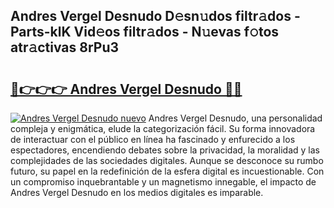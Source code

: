 ## Andres Vergel Desnudo D𝚎sn𝚞dos filtr𝚊dos - Parts-klK Vid𝚎os filtr𝚊dos - N𝚞evas f𝚘tos atr𝚊ctivas 8rPu3

# <h2><a href="http://mba3nx.tromn.icu/?c=Andres+Vergel+Desnudo">🔗👉👉👉 Andres Vergel Desnudo 🔗🔗</a></h2>

[![Andres Vergel Desnudo nuevo](https://i.imgur.com/pEAQMta.gif)](http://mba3nx.tromn.icu/?c=Andres+Vergel+Desnudo)
Andres Vergel Desnudo, una personalidad compleja y enigmática, elude la categorización fácil. Su forma innovadora de interactuar con el público en línea ha fascinado y enfurecido a los espectadores, encendiendo debates sobre la privacidad, la moralidad y las complejidades de las sociedades digitales. Aunque se desconoce su rumbo futuro, su papel en la redefinición de la esfera digital es incuestionable. Con un compromiso inquebrantable y un magnetismo innegable, el impacto de Andres Vergel Desnudo en los medios digitales es imparable.

